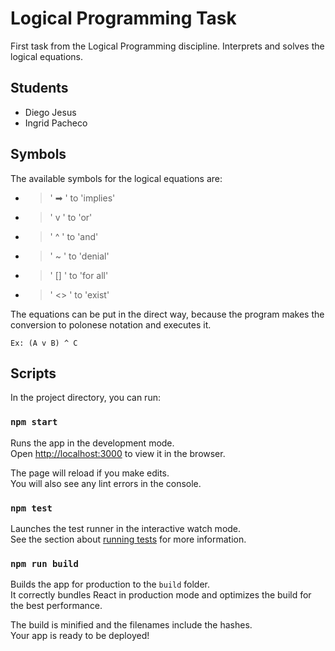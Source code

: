# Logical Programming Task
First task from the Logical Programming discipline. Interprets and solves the logical equations.

## Students
- Diego Jesus
- Ingrid Pacheco

## Symbols

The available symbols for the logical equations are:

- > ' ➡ ' to 'implies'
- > ' v ' to 'or'
- > ' ^ ' to 'and'
- > ' ~ ' to 'denial'
- > ' [] ' to 'for all'
- > ' <> ' to 'exist'

The equations can be put in the direct way, because the program makes the conversion to polonese notation and executes it.

`Ex: (A v B) ^ C`

## Scripts

In the project directory, you can run:

### `npm start`

Runs the app in the development mode.<br>
Open [http://localhost:3000](http://localhost:3000) to view it in the browser.

The page will reload if you make edits.<br>
You will also see any lint errors in the console.

### `npm test`

Launches the test runner in the interactive watch mode.<br>
See the section about [running tests](https://facebook.github.io/create-react-app/docs/running-tests) for more information.

### `npm run build`

Builds the app for production to the `build` folder.<br>
It correctly bundles React in production mode and optimizes the build for the best performance.

The build is minified and the filenames include the hashes.<br>
Your app is ready to be deployed!
